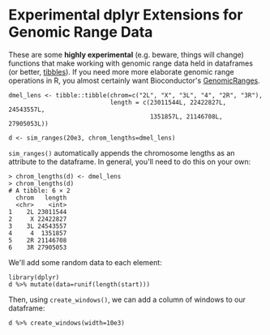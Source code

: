 # Experimental dplyr Extensions for Genomic Range Data

These are some **highly experimental** (e.g. beware, things will change)
functions that make working with genomic range data held in dataframes (or
better, [tibbles](https://github.com/tidyverse/tibble)). If you need more more
elaborate genomic range operations in R, you almost certainly want
Bioconductor's
[GenomicRanges](https://bioconductor.org/packages/release/bioc/html/GenomicRanges.html).


```{R}
dmel_lens <- tibble::tibble(chrom=c("2L", "X", "3L", "4", "2R", "3R"),
                            length = c(23011544L, 22422827L, 24543557L, 
                                       1351857L, 21146708L, 27905053L))

d <- sim_ranges(20e3, chrom_lengths=dmel_lens)
```

`sim_ranges()` automatically appends the chromosome lengths as an attribute to
the dataframe. In general, you'll need to do this on your own:

```{R}
> chrom_lengths(d) <- dmel_lens
> chrom_lengths(d)
# A tibble: 6 × 2
  chrom   length
  <chr>    <int>
1    2L 23011544
2     X 22422827
3    3L 24543557
4     4  1351857
5    2R 21146708
6    3R 27905053
```

We'll add some random data to each element:

```{R}
library(dplyr)
d %>% mutate(data=runif(length(start)))
```

Then, using `create_windows()`, we can add a column of windows to our
dataframe:

```{R}
d %>% create_windows(width=10e3)
```

